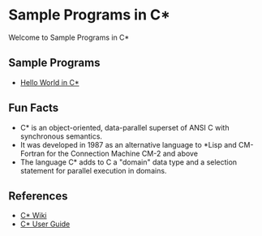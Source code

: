 # Sample Programs in C*

Welcome to Sample Programs in C*

## Sample Programs

- [Hello World in C*](https://therenegadecoder.com/code/hello-world-in-c/)

## Fun Facts

- C* is an object-oriented, data-parallel superset of ANSI C with synchronous semantics.
- It was developed in 1987 as an alternative language to *Lisp and CM-Fortran for the Connection Machine CM-2 and above
- The language C* adds to C a "domain" data type and a selection statement for parallel execution in domains.

## References

- [C* Wiki](https://en.wikipedia.org/wiki/C*)
- [C* User Guide](http://people.csail.mit.edu/bradley/cm5docs/CM-5CStarUsersGuide.pdf)
